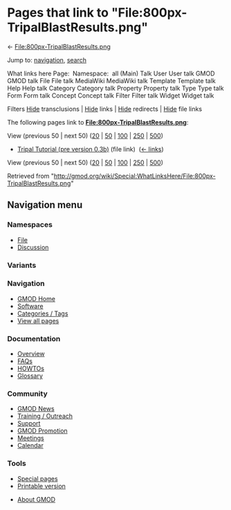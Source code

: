 <div id="mw-page-base" class="noprint">

</div>

<div id="mw-head-base" class="noprint">

</div>

<div id="content" class="mw-body" role="main">

<span id="top"></span>

<div id="mw-js-message" style="display:none;">

</div>



# <span dir="auto">Pages that link to "File:800px-TripalBlastResults.png"</span>

<div id="bodyContent">

<div id="contentSub">

←
[File:800px-TripalBlastResults.png](/wiki/File:800px-TripalBlastResults.png "File:800px-TripalBlastResults.png")

</div>

<div id="jump-to-nav" class="mw-jump">

Jump to: [navigation](#mw-navigation), [search](#p-search)

</div>

<div id="mw-content-text">

What links here Page:  Namespace:  all (Main) Talk User User talk GMOD
GMOD talk File File talk MediaWiki MediaWiki talk Template Template talk
Help Help talk Category Category talk Property Property talk Type Type
talk Form Form talk Concept Concept talk Filter Filter talk Widget
Widget talk

Filters
[Hide](/mediawiki/index.php?title=Special:WhatLinksHere/File:800px-TripalBlastResults.png&hidetrans=1 "Special:WhatLinksHere/File:800px-TripalBlastResults.png")
transclusions \|
[Hide](/mediawiki/index.php?title=Special:WhatLinksHere/File:800px-TripalBlastResults.png&hidelinks=1 "Special:WhatLinksHere/File:800px-TripalBlastResults.png")
links \|
[Hide](/mediawiki/index.php?title=Special:WhatLinksHere/File:800px-TripalBlastResults.png&hideredirs=1 "Special:WhatLinksHere/File:800px-TripalBlastResults.png")
redirects \|
[Hide](/mediawiki/index.php?title=Special:WhatLinksHere/File:800px-TripalBlastResults.png&hideimages=1 "Special:WhatLinksHere/File:800px-TripalBlastResults.png")
file links

The following pages link to
**[File:800px-TripalBlastResults.png](/wiki/File:800px-TripalBlastResults.png "File:800px-TripalBlastResults.png")**:

View (previous 50 \| next 50)
([20](/mediawiki/index.php?title=Special:WhatLinksHere/File:800px-TripalBlastResults.png&limit=20 "Special:WhatLinksHere/File:800px-TripalBlastResults.png")
\|
[50](/mediawiki/index.php?title=Special:WhatLinksHere/File:800px-TripalBlastResults.png&limit=50 "Special:WhatLinksHere/File:800px-TripalBlastResults.png")
\|
[100](/mediawiki/index.php?title=Special:WhatLinksHere/File:800px-TripalBlastResults.png&limit=100 "Special:WhatLinksHere/File:800px-TripalBlastResults.png")
\|
[250](/mediawiki/index.php?title=Special:WhatLinksHere/File:800px-TripalBlastResults.png&limit=250 "Special:WhatLinksHere/File:800px-TripalBlastResults.png")
\|
[500](/mediawiki/index.php?title=Special:WhatLinksHere/File:800px-TripalBlastResults.png&limit=500 "Special:WhatLinksHere/File:800px-TripalBlastResults.png"))

- [Tripal Tutorial (pre version
  0.3b)](/wiki/Tripal_Tutorial_(pre_version_0.3b) "Tripal Tutorial (pre version 0.3b)")
  (file link) ‎ <span class="mw-whatlinkshere-tools">([←
  links](/mediawiki/index.php?title=Special:WhatLinksHere&target=Tripal+Tutorial+%28pre+version+0.3b%29 "Special:WhatLinksHere"))</span>

View (previous 50 \| next 50)
([20](/mediawiki/index.php?title=Special:WhatLinksHere/File:800px-TripalBlastResults.png&limit=20 "Special:WhatLinksHere/File:800px-TripalBlastResults.png")
\|
[50](/mediawiki/index.php?title=Special:WhatLinksHere/File:800px-TripalBlastResults.png&limit=50 "Special:WhatLinksHere/File:800px-TripalBlastResults.png")
\|
[100](/mediawiki/index.php?title=Special:WhatLinksHere/File:800px-TripalBlastResults.png&limit=100 "Special:WhatLinksHere/File:800px-TripalBlastResults.png")
\|
[250](/mediawiki/index.php?title=Special:WhatLinksHere/File:800px-TripalBlastResults.png&limit=250 "Special:WhatLinksHere/File:800px-TripalBlastResults.png")
\|
[500](/mediawiki/index.php?title=Special:WhatLinksHere/File:800px-TripalBlastResults.png&limit=500 "Special:WhatLinksHere/File:800px-TripalBlastResults.png"))

</div>

<div class="printfooter">

Retrieved from
"<http://gmod.org/wiki/Special:WhatLinksHere/File:800px-TripalBlastResults.png>"

</div>

<div id="catlinks" class="catlinks catlinks-allhidden">

</div>

<div class="visualClear">

</div>

</div>

</div>

<div id="mw-navigation">

## Navigation menu

<div id="mw-head">



<div id="left-navigation">

<div id="p-namespaces" class="vectorTabs" role="navigation"
aria-labelledby="p-namespaces-label">

### Namespaces

- <span id="ca-nstab-image"><a href="/wiki/File:800px-TripalBlastResults.png" accesskey="c"
  title="View the file page [c]">File</a></span>
- <span id="ca-talk"><a
  href="/mediawiki/index.php?title=File_talk:800px-TripalBlastResults.png&amp;action=edit&amp;redlink=1"
  accesskey="t"
  title="Discussion about the content page [t]">Discussion</a></span>

</div>

<div id="p-variants" class="vectorMenu emptyPortlet" role="navigation"
aria-labelledby="p-variants-label">

### 

### Variants[](#)

<div class="menu">

</div>

</div>

</div>

<div id="right-navigation">





</div>



</div>

</div>

</div>

<div id="mw-panel">

<div id="p-logo" role="banner">

<a href="/wiki/Main_Page"
style="background-image: url(http://gmod.org/images/GMOD-cogs.png);"
title="Visit the main page"></a>

</div>

<div id="p-Navigation" class="portal" role="navigation"
aria-labelledby="p-Navigation-label">

### Navigation

<div class="body">

- <span id="n-GMOD-Home">[GMOD Home](/wiki/Main_Page)</span>
- <span id="n-Software">[Software](/wiki/GMOD_Components)</span>
- <span id="n-Categories-.2F-Tags">[Categories /
  Tags](/wiki/Categories)</span>
- <span id="n-View-all-pages">[View all
  pages](/wiki/Special:AllPages)</span>

</div>

</div>

<div id="p-Documentation" class="portal" role="navigation"
aria-labelledby="p-Documentation-label">

### Documentation

<div class="body">

- <span id="n-Overview">[Overview](/wiki/Overview)</span>
- <span id="n-FAQs">[FAQs](/wiki/Category:FAQ)</span>
- <span id="n-HOWTOs">[HOWTOs](/wiki/Category:HOWTO)</span>
- <span id="n-Glossary">[Glossary](/wiki/Glossary)</span>

</div>

</div>

<div id="p-Community" class="portal" role="navigation"
aria-labelledby="p-Community-label">

### Community

<div class="body">

- <span id="n-GMOD-News">[GMOD News](/wiki/GMOD_News)</span>
- <span id="n-Training-.2F-Outreach">[Training /
  Outreach](/wiki/Training_and_Outreach)</span>
- <span id="n-Support">[Support](/wiki/Support)</span>
- <span id="n-GMOD-Promotion">[GMOD
  Promotion](/wiki/GMOD_Promotion)</span>
- <span id="n-Meetings">[Meetings](/wiki/Meetings)</span>
- <span id="n-Calendar">[Calendar](/wiki/Calendar)</span>

</div>

</div>

<div id="p-tb" class="portal" role="navigation"
aria-labelledby="p-tb-label">

### Tools

<div class="body">

- <span id="t-specialpages"><a href="/wiki/Special:SpecialPages" accesskey="q"
  title="A list of all special pages [q]">Special pages</a></span>
- <span id="t-print"><a
  href="/mediawiki/index.php?title=Special:WhatLinksHere/File:800px-TripalBlastResults.png&amp;printable=yes"
  rel="alternate" accesskey="p"
  title="Printable version of this page [p]">Printable version</a></span>

</div>

</div>

</div>

</div>

<div id="footer" role="contentinfo">

- <span id="footer-places-about">[About
  GMOD](/wiki/GMOD:About "GMOD:About")</span>

<!-- -->






</div>
